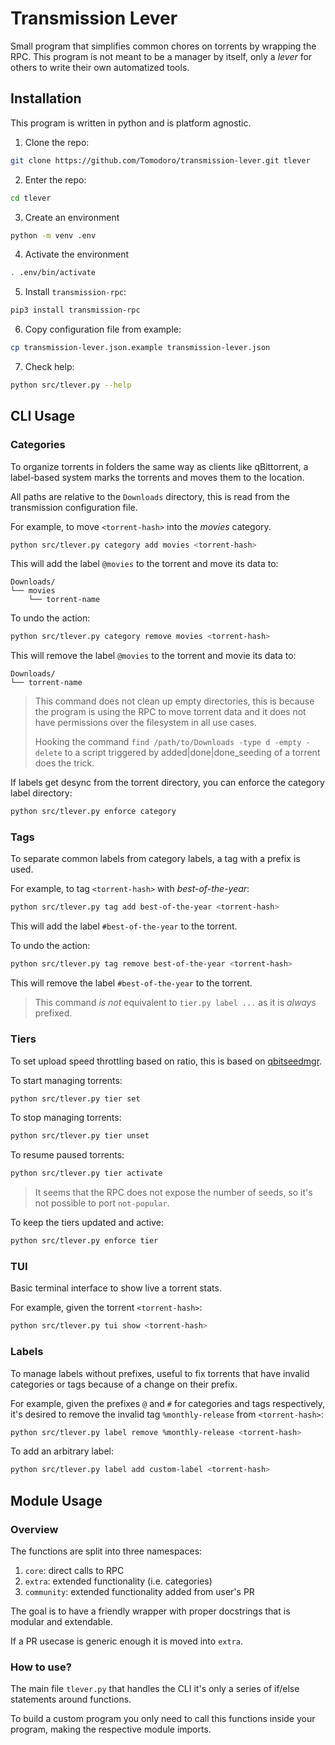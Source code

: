 # Transmission Lever

Small program that simplifies common chores on torrents by wrapping the RPC.
This program is not meant to be a manager by itself, only a *lever*
for others to write their own automatized tools.

## Installation

This program is written in python and is platform agnostic.

1. Clone the repo:
```bash
git clone https://github.com/Tomodoro/transmission-lever.git tlever
```

2. Enter the repo:
```bash
cd tlever
```

3. Create an environment
```bash
python -m venv .env
```

4. Activate the environment
```bash
. .env/bin/activate
```

5. Install `transmission-rpc`:
```bash
pip3 install transmission-rpc
```

6. Copy configuration file from example:
```bash
cp transmission-lever.json.example transmission-lever.json
```

7. Check help:
```bash
python src/tlever.py --help
```

## CLI Usage

### Categories

To organize torrents in folders the same way as clients like qBittorrent,
a label-based system marks the torrents and moves them to the location.

All paths are relative to the `Downloads` directory, this is read from
the transmission configuration file.

For example, to move `<torrent-hash>` into the *movies* category.
```bash
python src/tlever.py category add movies <torrent-hash>
```

This will add the label `@movies` to the torrent and move its data to:
```
Downloads/
└── movies
    └── torrent-name
```

To undo the action:
```bash
python src/tlever.py category remove movies <torrent-hash>
```

This will remove the label `@movies` to the torrent and movie its data to:
```
Downloads/
└── torrent-name
```

> This command does not clean up empty directories,
> this is because the program is using the RPC to move torrent data
> and it does not have permissions over the filesystem in all use cases.
> 
> Hooking the command `find /path/to/Downloads -type d -empty -delete` to a script
> triggered by added|done|done_seeding of a torrent does the trick.

If labels get desync from the torrent directory, you can enforce the category label directory:
```bash
python src/tlever.py enforce category
```

### Tags

To separate common labels from category labels,
a tag with a prefix is used.

For example, to tag `<torrent-hash>` with *best-of-the-year*:
```bash
python src/tlever.py tag add best-of-the-year <torrent-hash>
```

This will add the label `#best-of-the-year` to the torrent.

To undo the action:
```bash
python src/tlever.py tag remove best-of-the-year <torrent-hash>
```

This will remove the label `#best-of-the-year` to the torrent.

> This command *is not* equivalent to `tier.py label ...`
> as it is *always* prefixed.

### Tiers

To set upload speed throttling based on ratio,
this is based on [qbitseedmgr](https://github.com/Tomodoro/qbitseedmgr).

To start managing torrents:
```bash
python src/tlever.py tier set
```

To stop managing torrents:
```bash
python src/tlever.py tier unset
```

To resume paused torrents:
```bash
python src/tlever.py tier activate
```

> It seems that the RPC does not expose the number of seeds,
> so it's not possible to port `not-popular`.

To keep the tiers updated and active:
```bash
python src/tlever.py enforce tier

```

### TUI

Basic terminal interface to show live a torrent stats.

For example, given the torrent `<torrent-hash>`:
```bash
python src/tlever.py tui show <torrent-hash>
```

### Labels

To manage labels without prefixes, useful to fix torrents that have
 invalid categories or tags because of a change on their prefix.

For example, given the prefixes `@` and `#` for categories and tags respectively,
it's desired to remove the invalid tag `%monthly-release`
from `<torrent-hash>`:
```bash
python src/tlever.py label remove %monthly-release <torrent-hash>
```

To add an arbitrary label:
```bash
python src/tlever.py label add custom-label <torrent-hash>
```

## Module Usage

### Overview

The functions are split into three namespaces:

1. `core`: direct calls to RPC
2. `extra`: extended functionality (i.e. categories)
3. `community`: extended functionality added from user's PR

The goal is to have a friendly wrapper with proper docstrings
that is modular and extendable.

If a PR usecase is generic enough it is moved into `extra`.

### How to use?

The main file `tlever.py` that handles the CLI
it's only a series of if/else statements around functions.

To build a custom program you only need to call this functions
inside your program, making the respective module imports.
